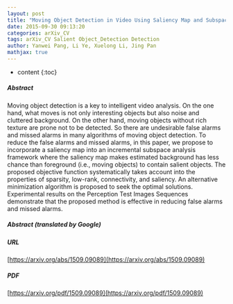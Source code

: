 ```yaml
---
layout: post
title: "Moving Object Detection in Video Using Saliency Map and Subspace Learning"
date: 2015-09-30 09:13:20
categories: arXiv_CV
tags: arXiv_CV Salient Object_Detection Detection
author: Yanwei Pang, Li Ye, Xuelong Li, Jing Pan
mathjax: true
---
```


* content
{:toc}

##### Abstract
Moving object detection is a key to intelligent video analysis. On the one hand, what moves is not only interesting objects but also noise and cluttered background. On the other hand, moving objects without rich texture are prone not to be detected. So there are undesirable false alarms and missed alarms in many algorithms of moving object detection. To reduce the false alarms and missed alarms, in this paper, we propose to incorporate a saliency map into an incremental subspace analysis framework where the saliency map makes estimated background has less chance than foreground (i.e., moving objects) to contain salient objects. The proposed objective function systematically takes account into the properties of sparsity, low-rank, connectivity, and saliency. An alternative minimization algorithm is proposed to seek the optimal solutions. Experimental results on the Perception Test Images Sequences demonstrate that the proposed method is effective in reducing false alarms and missed alarms.

##### Abstract (translated by Google)


##### URL
[https://arxiv.org/abs/1509.09089](https://arxiv.org/abs/1509.09089)

##### PDF
[https://arxiv.org/pdf/1509.09089](https://arxiv.org/pdf/1509.09089)


